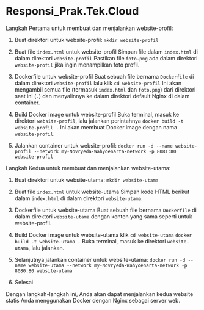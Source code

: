 # Responsi_Prak.Tek.Cloud

Langkah Pertama untuk membuat dan menjalankan website-profil:

1. Buat direktori untuk website-profil: ```mkdir website-profil```

2. Buat file `index.html` untuk website-profil
   Simpan file dalam `index.html` di dalam direktori `website-profil`
   Pastikan file `foto.png` ada dalam direktori `website-profil` jika ingin menampilkan foto profil.

3. Dockerfile untuk website-profil
   Buat sebuah file bernama `Dockerfile` di dalam direktori `website-profil` lalu
   klik ```cd website-profil```
   Ini akan mengambil semua file (termasuk `index.html` dan `foto.png`) dari direktori saat ini (`.`) dan menyalinnya ke dalam direktori default Nginx di dalam container.
   
4. Build Docker image untuk website-profil
   Buka terminal, masuk ke direktori `website-profil`, lalu jalankan perintahnya
    ```docker build -t website-profil .```
   Ini akan membuat Docker image dengan nama `website-profil`.
   
5. Jalankan container untuk website-profil: ```docker run -d --name website-profil --network my-Novryeda-Wahyoenarta-network -p 8081:80 website-profil```




Langkah Kedua untuk membuat dan menjalankan website-utama:

1. Buat direktori untuk website-utama: ```mkdir website-utama```

2. Buat file `index.html` untuk website-utama
   Simpan kode HTML berikut dalam `index.html` di dalam direktori `website-utama`.
   
3. Dockerfile untuk website-utama
   Buat sebuah file bernama `Dockerfile` di dalam direktori `website-utama` dengan konten yang sama seperti untuk website-profil.
   
4. Build Docker image untuk website-utama
   klik ```cd website-utama```
  ```docker build -t website-utama .```
   Buka terminal, masuk ke direktori `website-utama`, lalu jalankan.
   
5. Selanjutnya jalankan container untuk website-utama: ```docker run -d --name website-utama --network my-Novryeda-Wahyoenarta-network -p 8080:80 website-utama```
   
6. Selesai 

Dengan langkah-langkah ini, Anda akan dapat menjalankan kedua website statis Anda menggunakan Docker dengan Nginx sebagai server web.


